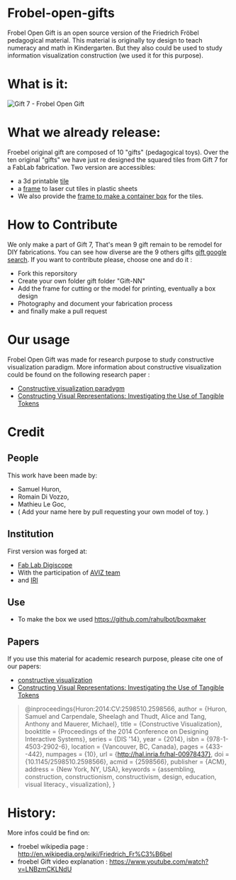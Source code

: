 Frobel-open-gifts
=======================

Frobel Open Gift is an open source version of the Friedrich Fröbel pedagogical material.
This material is originally toy design to teach numeracy and math in Kindergarten.
But they also could be used to study information visualization construction (we used it for this purpose). 

# What is it:
![Gift 7 - Frobel Open Gift](http://inria.github.io/frobel-open-gifts/2014-06-14_gift7_fens/media/20140614_002523.jpg)

# What we already release:

Froebel original gift are composed of 10 "gifts" (pedagogical toys). 
Over the ten original "gifts" we have just re designed the squared tiles from Gift 7 for a FabLab fabrication.
Two version are accessibles: 
* a 3d printable [tile](https://github.com/INRIA/frobel-open-gifts/blob/master/tangible-square-printable-model.stl)
* a [frame](https://github.com/INRIA/frobel-open-gifts/blob/master/Gift-7/romain_trame_tokens.cdr) to laser cut tiles in plastic sheets
* We also provide the [frame to make a container box](https://github.com/INRIA/frobel-open-gifts/blob/master/Gift-7/Backup_of_romain_boite_tokens_4-sam.cdr) for the tiles.

# How to Contribute 
We only make a part of Gift 7, That's mean 9 gift remain to be remodel for DIY fabrications. 
You can see how diverse are the 9 others gifts [gift google search](https://www.google.com/search?q=gift+froebel&espv=2&source=lnms&tbm=isch&sa=X&ei=ibqlU53CC4fJ8wHBnYDACA&ved=0CAYQ_AUoAQ&biw=1311&bih=956). If you want to contribute please, choose one and do it : 

* Fork this reporsitory 
* Create your own folder gift folder "Gift-NN"
* Add the frame for cutting or the model for printing, eventually a box design 
* Photography and document your fabrication process 
* and finally make a pull request 

# Our usage 
Frobel Open Gift was made for research purpose to study constructive visualization paradigm. 
More information about constructive visualization could be found on the following research paper : 
* [Constructive visualization paradygm](http://hal.inria.fr/hal-00978437)
* [Constructing Visual Representations: Investigating the Use of Tangible Tokens](http://hal.inria.fr/hal-01024053) 


# Credit 

## People
This work have been made by:
* Samuel Huron, 
* Romain Di Vozzo, 
* Mathieu Le Goc, 
* ( Add your name here by pull requesting your own model of toy. )

## Institution 
First version was forged at: 
* [Fab Lab Digiscope](http://fablabdigiscope.wordpress.com)
* With the participation of [AVIZ team](http://www.aviz.fr)
* and [IRI](http://www.iri.centrepompidou.fr)

## Use 
* To make the box we used https://github.com/rahulbot/boxmaker

## Papers
If you use this material for academic research purpose, please cite one of our papers: 

* [constructive visualization](http://hal.inria.fr/hal-00978437)
* [Constructing Visual Representations: Investigating the Use of Tangible Tokens](http://hal.inria.fr/hal-01024053) 

> @inproceedings{Huron:2014:CV:2598510.2598566,
>  author = {Huron, Samuel and Carpendale, Sheelagh and Thudt, Alice and Tang, Anthony and Mauerer, Michael},
>  title = {Constructive Visualization},
>  booktitle = {Proceedings of the 2014 Conference on Designing Interactive Systems},
>  series = {DIS '14},
>  year = {2014},
>  isbn = {978-1-4503-2902-6},
>  location = {Vancouver, BC, Canada},
>  pages = {433--442},
>  numpages = {10},
>  url = {http://hal.inria.fr/hal-00978437},
>  doi = {10.1145/2598510.2598566},
>  acmid = {2598566},
>  publisher = {ACM},
>  address = {New York, NY, USA},
>  keywords = {assembling, construction, constructionism, constructivism, design, education, visual literacy., visualization},
> } 


# History:
More infos could be find on: 
* froebel wikipedia page : http://en.wikipedia.org/wiki/Friedrich_Fr%C3%B6bel
* froebel Gift video explanation : https://www.youtube.com/watch?v=LNBzmCKLNdU
